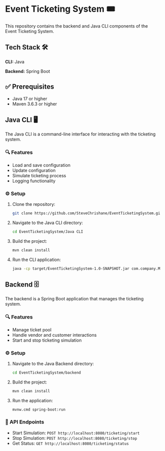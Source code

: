# Event Ticketing System 🎟️

This repository contains the backend and Java CLI components of the Event Ticketing System.

## Tech Stack 🛠️ 

**CLI:** Java

**Backend:** Spring Boot

## ✅ Prerequisites 

- Java 17 or higher
- Maven 3.6.3 or higher

## Java CLI 🖥️

The Java CLI is a command-line interface for interacting with the ticketing system.

### 🔍 Features 

- Load and save configuration
- Update configuration
- Simulate ticketing process
- Logging functionality

### ⚙️ Setup

1. Clone the repository:

   ```sh
   git clone https://github.com/SteveChrishane/EventTicketingSystem.git
   ```

2. Navigate to the Java CLI directory:

   ```sh
   cd EventTicketingSystem/Java CLI
   ```

3. Build the project:

   ```sh
   mvn clean install
   ```

4. Run the CLI application:
   ```sh
   java -cp target/EventTicketingSystem-1.0-SNAPSHOT.jar com.company.Main
   ```


## Backend 🗄️

The backend is a Spring Boot application that manages the ticketing system.

### 🔍 Features

- Manage ticket pool
- Handle vendor and customer interactions
- Start and stop ticketing simulation

### ⚙️ Setup

1. Navigate to the Java Backend directory:

   ```sh
   cd EventTicketingSystem/backend
   ```

2. Build the project:

   ```sh
   mvn clean install
   ```

3. Run the application:
   ```sh
   mvnw.cmd spring-boot:run
   ```

### 🔗 API Endpoints
- Start Simulation: `POST http://localhost:8080/ticketing/start`
- Stop Simulation: `POST http://localhost:8080/ticketing/stop`
- Get Status: `GET http://localhost:8080/ticketing/status`
